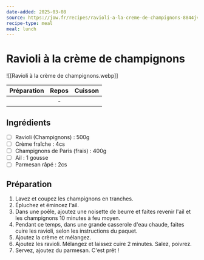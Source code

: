 ```yaml
---
date-added: 2025-03-08
source: https://jow.fr/recipes/ravioli-a-la-creme-de-champignons-8844jvfv4rom7wsn0m18
recipe-type: meal
meal: lunch
---
```


# Ravioli à la crème de champignons

![[Ravioli à la crème de champignons.webp]]

| Préparation | Repos | Cuisson |
|:-----------:|:-----:|:-------:|
|             |   -   |         |

## Ingrédients

- [ ] Ravioli (Champignons) : 500g
- [ ] Crème fraîche : 4cs
- [ ] Champignons de Paris (frais) : 400g
- [ ] Ail : 1 gousse
- [ ] Parmesan râpé : 2cs

## Préparation

1. Lavez et coupez les champignons en tranches.
2. Épluchez et émincez l'ail.
3. Dans une poêle, ajoutez une noisette de beurre et faites revenir l'ail et les champignons 10 minutes à feu moyen.
4. Pendant ce temps, dans une grande casserole d'eau chaude, faites cuire les ravioli, selon les instructions du paquet.
5. Ajoutez la crème et mélangez.
6. Ajoutez les ravioli. Mélangez et laissez cuire 2 minutes. Salez, poivrez.
7. Servez, ajoutez du parmesan. C'est prêt !
